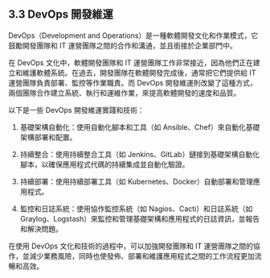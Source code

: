 ## 3.3 DevOps 開發維運

DevOps（Development and Operations）是一種軟體開發文化和作業模式，它鼓勵開發團隊和 IT 運營團隊之間的合作和溝通，並且銜接於企業部門中。

在 DevOps 文化中，軟體開發團隊和 IT 運營團隊工作非常接近，因為他們正在建立和維護軟體系統。在過去，開發團隊在軟體開發完成後，通常把它們提供給 IT 運營團隊負責部署、監控等作業職責。而 DevOps 開發維運則改變了這種方式，兩個團隊合作建立系統、執行和運維作業，來提高軟體開發的速度和品質。

以下是一些 DevOps 開發維運實踐和技術：

1. 基礎架構自動化：使用自動化腳本和工具（如 Ansible、Chef）來自動化基礎架構部署和配置。

2. 持續整合：使用持續整合工具（如 Jenkins、GitLab）鏈接到基礎架構自動化腳本，以確保應用程式代碼的持續集成並自動化驗證。

3. 持續部署：使用持續部署工具（如 Kubernetes、Docker）自動部署和管理應用程式。

4. 監控和日誌系統：使用協作監控系統（如 Nagios、Cacti）和日誌系統（如 Graylog、Logstash）來監控和管理基礎架構和應用程式的日誌資訊，並報告和解決問題。

在使用 DevOps 文化和技術的過程中，可以加強開發團隊和 IT 運營團隊之間的協作，並減少業務風險，同時也使發佈、部署和維護應用程式之間的工作流程更加流暢和高效。